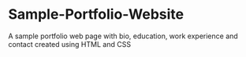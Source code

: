 # Sample-Portfolio-Website
A sample portfolio web page with bio, education, work experience and contact created using HTML and CSS

